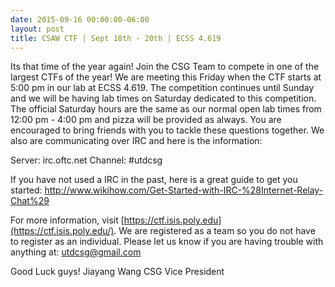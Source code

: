 ```yaml
---
date: 2015-09-16 00:00:00-06:00
layout: post
title: CSAW CTF | Sept 18th - 20th | ECSS 4.619
---
```


Its that time of the year again! Join the CSG Team to compete in one of the largest CTFs of the year! We are meeting this Friday when the CTF starts at 5:00 pm in our lab at ECSS 4.619. The competition continues until Sunday and we will be having lab times on Saturday dedicated to this competition. The official Saturday hours are the same as our normal open lab times from 12:00 pm - 4:00 pm and pizza will be provided as always. You are encouraged to bring friends with you to tackle these questions together. We also are communicating over IRC and here is the information:

Server: irc.oftc.net
Channel: \#utdcsg

If you have not used a IRC in the past, here is a great guide to get you started: http://www.wikihow.com/Get-Started-with-IRC-%28Internet-Relay-Chat%29

For more information, visit [https://ctf.isis.poly.edu](https://ctf.isis.poly.edu/). We are registered as a team so you do not have to register as an individual. Please let us know if you are having trouble with anything at: utdcsg@gmail.com

Good Luck guys!
Jiayang Wang
CSG Vice President

